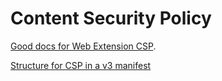 # Content Security Policy

[Good docs for Web Extension CSP](https://developer.mozilla.org/en-US/docs/Mozilla/Add-ons/WebExtensions/manifest.json/content_security_policy).

[Structure for CSP in a v3 manifest](https://developer.chrome.com/docs/extensions/mv3/intro/mv3-migration/#content-security-policy)
